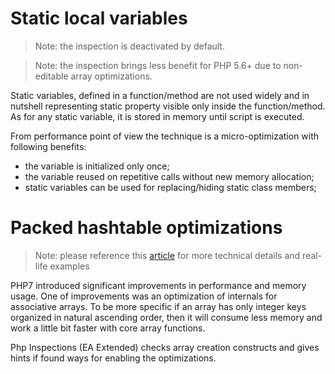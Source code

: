 # Static local variables

> Note: the inspection is deactivated by default.

> Note: the inspection brings less benefit for PHP 5.6+ due to non-editable array optimizations.

Static variables, defined in a function/method are not used widely and in nutshell representing static property visible 
only inside the function/method. As for any static variable, it is stored in memory until script is executed.

From performance point of view the technique is a micro-optimization with following benefits:
- the variable is initialized only once;
- the variable reused on repetitive calls without new memory allocation;
- static variables can be used for replacing/hiding static class members;

# Packed hashtable optimizations

> Note: please reference this [article](https://blog.blackfire.io/php-7-performance-improvements-packed-arrays.html) 
> for more technical details and real-life examples

PHP7 introduced significant improvements in performance and memory usage. One of improvements was an optimization of 
internals for associative arrays. To be more specific if an array has only integer keys organized in natural 
ascending order, then it will consume less memory and work a little bit faster with core array functions.

Php Inspections (EA Extended) checks array creation constructs and gives hints if found ways for enabling the 
optimizations.